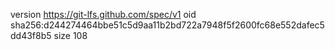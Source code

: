 version https://git-lfs.github.com/spec/v1
oid sha256:d244274464bbe51c5d9aa11b2bd722a7948f5f2600fc68e552dafec5dd43f8b5
size 108
